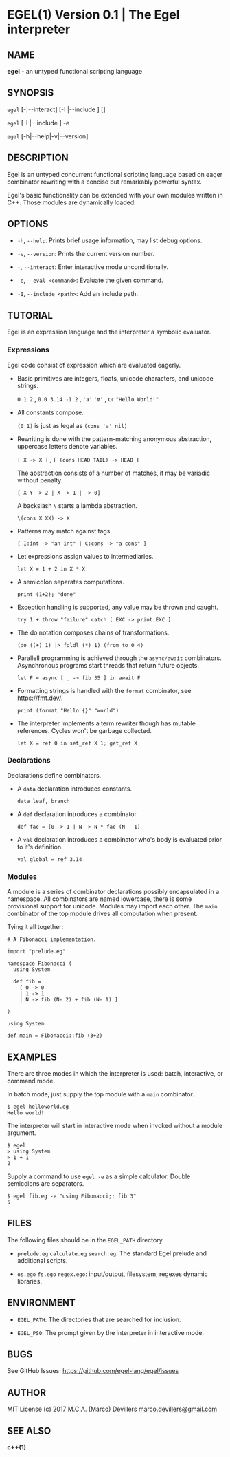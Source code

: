 EGEL(1) Version 0.1 | The Egel interpreter
==

## NAME

**egel** - an untyped functional scripting language

## SYNOPSIS

`egel` [-|--interact] [-I <path>|--include <path>] [<file>]

`egel` [-I <path>|--include <path>] -e <command>

`egel` [-h|--help|-v|--version]

## DESCRIPTION
Egel is an untyped concurrent functional scripting language based on
eager combinator rewriting with a concise but remarkably powerful 
syntax.

Egel's basic functionality can be extended with your own modules 
written in C++.  Those modules are dynamically loaded.

## OPTIONS

* `-h`, `--help`:
   Prints brief usage information, may list debug options.

* `-v`, `--version`:
   Prints the current version number.

* `-`, `--interact`:
   Enter interactive mode unconditionally.

* `-e`, `--eval <command>`:
   Evaluate the given command.

* `-I`, `--include <path>`:
   Add an include path.

## TUTORIAL

Egel is an expression language and the interpreter a symbolic 
evaluator.

### Expressions

Egel code consist of expression which are evaluated eagerly.

 * Basic primitives are integers, floats, unicode characters, and 
   unicode strings.

   `0 1 2` , `0.0 3.14 -1.2` , `'a'` `'∀'` , or `"Hello World!"`

 * All constants compose.

   `(0 1)` is just as legal as `(cons 'a' nil)`

 * Rewriting is done with the pattern-matching anonymous abstraction, 
   uppercase letters denote variables.

   `[ X -> X ]` , `[ (cons HEAD TAIL) -> HEAD ]`

   The abstraction consists of a number of matches, it may be variadic 
   without penalty.

   `[ X Y -> 2 | X -> 1 | -> 0]`

   A backslash `\` starts a lambda abstraction.

   `\(cons X XX) -> X`

 * Patterns may match against tags.

   `[ I:int -> "an int" | C:cons -> "a cons" ]`

 * Let expressions assign values to intermediaries.

   `let X = 1 + 2 in X * X`

 * A semicolon separates computations.

   `print (1+2); "done"`

 * Exception handling is supported, any value may be thrown and 
   caught.

   `try 1 + throw "failure" catch [ EXC -> print EXC ]`

 * The do notation composes chains of transformations.

   `(do ((+) 1) |> foldl (*) 1) (from_to 0 4)`

 * Parallell programming is achieved  through the `async/await` 
   combinators.
   Asynchronous programs start threads that return future objects.

   `let F = async [ _ -> fib 35 ] in await F` 

 * Formatting strings is handled with the `format` combinator, see 
   <https://fmt.dev/>.

   `print (format "Hello {}" "world")`

 * The interpreter implements a term rewriter though has mutable 
   references.
   Cycles won't be garbage collected.

   `let X = ref 0 in set_ref X 1; get_ref X`

### Declarations

Declarations define combinators.

 * A `data` declaration introduces constants.

   `data leaf, branch`

 * A `def` declaration introduces a combinator.

    `def fac = [0 -> 1 | N -> N * fac (N - 1)`

 * A `val` declaration introduces a combinator who's body is
   evaluated prior to it's definition.

   `val global = ref 3.14`

### Modules

A module is a series of combinator declarations possibly encapsulated 
in a namespace.  All combinators are named lowercase, there is some 
provisional support for unicode.  Modules may import each other. The 
`main` combinator of the top module drives all computation when 
present.

Tying it all together:

```
# A Fibonacci implementation.

import "prelude.eg"

namespace Fibonacci (
  using System

  def fib =
    [ 0 -> 0
    | 1 -> 1
    | N -> fib (N- 2) + fib (N- 1) ]

)

using System

def main = Fibonacci::fib (3+2)
```
## EXAMPLES

There are three modes in which the interpreter is used: batch, 
interactive, or command mode.

In batch mode, just supply the top module with a `main` combinator.

    $ egel helloworld.eg
    Hello world!

The interpreter will start in interactive mode when invoked without a 
module argument.

    $ egel
    > using System
    > 1 + 1
    2

Supply a command to use `egel -e` as a simple calculator. Double 
semicolons are separators.

    $ egel fib.eg -e "using Fibonacci;; fib 3"
    5

## FILES

The following files should be in the `EGEL_PATH` directory.

 * `prelude.eg` `calculate.eg` `search.eg`:
   The standard Egel prelude and additional scripts.

 * `os.ego` `fs.ego` `regex.ego`:
   input/output, filesystem, regexes dynamic libraries.

## ENVIRONMENT

 * `EGEL_PATH`:
    The directories that are searched for inclusion.

 * `EGEL_PS0`:
    The prompt given by the interpreter in interactive mode.

## BUGS

See GitHub Issues: <https://github.com/egel-lang/egel/issues>

## AUTHOR

MIT License (c) 2017 M.C.A. (Marco) Devillers 
<marco.devillers@gmail.com>

## SEE ALSO

**c++(1)**
